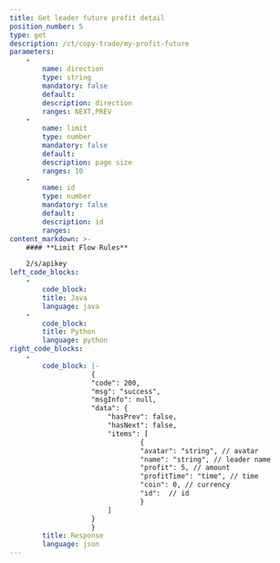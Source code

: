 ```yaml
---
title: Get leader future profit detail
position_number: 5
type: get
description: /ct/copy-trade/my-profit-future
parameters:
    -
        name: direction
        type: string
        mandatory: false
        default:
        description: direction
        ranges: NEXT,PREV
    -
        name: limit
        type: number
        mandatory: false
        default:
        description: page size
        ranges: 10
    -
        name: id
        type: number
        mandatory: false
        default:
        description: id
        ranges:
content_markdown: >-
    #### **Limit Flow Rules**

    2/s/apikey
left_code_blocks:
    -
        code_block:
        title: Java
        language: java
    -
        code_block:
        title: Python
        language: python
right_code_blocks:
    -
        code_block: |-
                    {
                    "code": 200,
                    "msg": "success",
                    "msgInfo": null,
                    "data": {
                        "hasPrev": false,
                        "hasNext": false,
                        "items": [
                                {
                                "avatar": "string", // avatar
                                "name": "string", // leader name
                                "profit": 5, // amount
                                "profitTime": "time", // time
                                "coin": 0, // currency
                                "id":  // id
                                }
                        ]
                    }
                    }
        title: Response
        language: json
---
```

